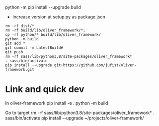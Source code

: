 python -m pip install --upgrade build

- Increase version at setup.py as package.json

```
rm -rf dist/*
rm -rf build/lib/oliver_framework/*;
cp -rf python/* build/lib/oliver_framework/
python -m build
git add *
git commit -m LatestBuild#
git push
rm -rf sass/lib/python3.8/site-packages/oliver_framework*
. sass/bin/activate
pip install --upgrade git+https://github.com/jufist/oliver-framework.git
```

# Link and quick dev

In oliver-framework pip install -e . python -m build

Go to target rm -rf sass/lib/python3.8/site-packages/oliver_framework\* . sass/bin/activate pip install --upgrade
~/projects/oliver-framework/
